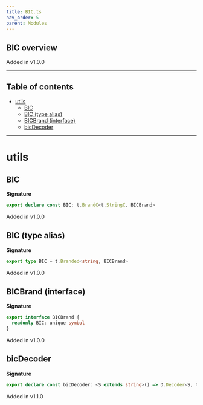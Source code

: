 ```yaml
---
title: BIC.ts
nav_order: 5
parent: Modules
---
```


## BIC overview

Added in v1.0.0

---

<h2 class="text-delta">Table of contents</h2>

- [utils](#utils)
  - [BIC](#bic)
  - [BIC (type alias)](#bic-type-alias)
  - [BICBrand (interface)](#bicbrand-interface)
  - [bicDecoder](#bicdecoder)

---

# utils

## BIC

**Signature**

```ts
export declare const BIC: t.BrandC<t.StringC, BICBrand>
```

Added in v1.0.0

## BIC (type alias)

**Signature**

```ts
export type BIC = t.Branded<string, BICBrand>
```

Added in v1.0.0

## BICBrand (interface)

**Signature**

```ts
export interface BICBrand {
  readonly BIC: unique symbol
}
```

Added in v1.0.0

## bicDecoder

**Signature**

```ts
export declare const bicDecoder: <S extends string>() => D.Decoder<S, t.Branded<S, BICBrand>>
```

Added in v1.1.0

